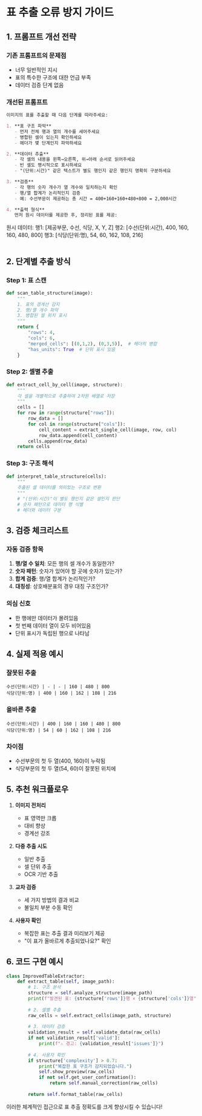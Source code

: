 # 표 추출 오류 방지 가이드

## 1. 프롬프트 개선 전략

### 기존 프롬프트의 문제점
- 너무 일반적인 지시
- 표의 특수한 구조에 대한 언급 부족
- 데이터 검증 단계 없음

### 개선된 프롬프트
```markdown
이미지의 표를 추출할 때 다음 단계를 따라주세요:

1. **표 구조 파악**
   - 먼저 전체 행과 열의 개수를 세어주세요
   - 병합된 셀이 있는지 확인하세요
   - 헤더가 몇 단계인지 파악하세요

2. **데이터 추출**
   - 각 셀의 내용을 왼쪽→오른쪽, 위→아래 순서로 읽어주세요
   - 빈 셀도 명시적으로 표시하세요
   - "(단위:시간)" 같은 텍스트가 별도 행인지 같은 행인지 명확히 구분하세요

3. **검증**
   - 각 행의 숫자 개수가 열 개수와 일치하는지 확인
   - 행/열 합계가 논리적인지 검증
   - 예: 수선부문이 제공하는 총 시간 = 400+160+160+480+800 = 2,000시간

4. **출력 형식**
   먼저 원시 데이터를 제공한 후, 정리된 표를 제공:
   ```
   원시 데이터:
   행1: [제공부문, 수선, 식당, X, Y, Z]
   행2: [수선(단위:시간), 400, 160, 160, 480, 800]
   행3: [식당(단위:명), 54, 60, 162, 108, 216]
   ```
```

## 2. 단계별 추출 방식

### Step 1: 표 스캔
```python
def scan_table_structure(image):
    """
    1. 표의 경계선 감지
    2. 행/열 개수 파악
    3. 병합된 셀 위치 표시
    """
    return {
        "rows": 4,
        "cols": 6,
        "merged_cells": [(0,1,2), (0,3,5)],  # 헤더의 병합
        "has_units": True  # 단위 표시 있음
    }
```

### Step 2: 셀별 추출
```python
def extract_cell_by_cell(image, structure):
    """
    각 셀을 개별적으로 추출하여 2차원 배열로 저장
    """
    cells = []
    for row in range(structure["rows"]):
        row_data = []
        for col in range(structure["cols"]):
            cell_content = extract_single_cell(image, row, col)
            row_data.append(cell_content)
        cells.append(row_data)
    return cells
```

### Step 3: 구조 해석
```python
def interpret_table_structure(cells):
    """
    추출된 셀 데이터를 의미있는 구조로 변환
    """
    # "(단위:시간)"이 별도 행인지 같은 셀인지 판단
    # 숫자 패턴으로 데이터 행 식별
    # 헤더와 데이터 구분
```

## 3. 검증 체크리스트

### 자동 검증 항목
1. **행/열 수 일치**: 모든 행의 셀 개수가 동일한가?
2. **숫자 패턴**: 숫자가 있어야 할 곳에 숫자가 있는가?
3. **합계 검증**: 행/열 합계가 논리적인가?
4. **대칭성**: 상호배분표의 경우 대칭 구조인가?

### 의심 신호
- 한 행에만 데이터가 몰려있음
- 첫 번째 데이터 열이 모두 비어있음
- 단위 표시가 독립된 행으로 나타남

## 4. 실제 적용 예시

### 잘못된 추출
```
수선(단위:시간) | - | - | 160 | 480 | 800
식당(단위:명) | 400 | 160 | 162 | 108 | 216
```

### 올바른 추출
```
수선(단위:시간) | 400 | 160 | 160 | 480 | 800
식당(단위:명) | 54 | 60 | 162 | 108 | 216
```

### 차이점
- 수선부문의 첫 두 열(400, 160)이 누락됨
- 식당부문의 첫 두 열(54, 60)이 잘못된 위치에

## 5. 추천 워크플로우

1. **이미지 전처리**
   - 표 영역만 크롭
   - 대비 향상
   - 경계선 강조

2. **다중 추출 시도**
   - 일반 추출
   - 셀 단위 추출
   - OCR 기반 추출

3. **교차 검증**
   - 세 가지 방법의 결과 비교
   - 불일치 부분 수동 확인

4. **사용자 확인**
   - 복잡한 표는 추출 결과 미리보기 제공
   - "이 표가 올바르게 추출되었나요?" 확인

## 6. 코드 구현 예시

```python
class ImprovedTableExtractor:
    def extract_table(self, image_path):
        # 1. 구조 분석
        structure = self.analyze_structure(image_path)
        print(f"발견된 표: {structure['rows']}행 × {structure['cols']}열")
        
        # 2. 셀별 추출
        raw_cells = self.extract_cells(image_path, structure)
        
        # 3. 데이터 검증
        validation_result = self.validate_data(raw_cells)
        if not validation_result['valid']:
            print(f"⚠️ 경고: {validation_result['issues']}")
            
        # 4. 사용자 확인
        if structure['complexity'] > 0.7:
            print("복잡한 표 구조가 감지되었습니다.")
            self.show_preview(raw_cells)
            if not self.get_user_confirmation():
                return self.manual_correction(raw_cells)
                
        return self.format_table(raw_cells)
```

이러한 체계적인 접근으로 표 추출 정확도를 크게 향상시킬 수 있습니다!